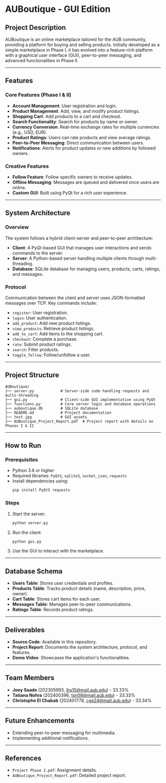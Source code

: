 # AUBoutique - GUI Edition

## Project Description
AUBoutique is an online marketplace tailored for the AUB community, providing a platform for buying and selling products. Initially developed as a simple marketplace in Phase I, it has evolved into a feature-rich platform with a graphical user interface (GUI), peer-to-peer messaging, and advanced functionalities in Phase II.

---

## Features

### Core Features (Phase I & II)
- **Account Management**: User registration and login.
- **Product Management**: Add, view, and modify product listings.
- **Shopping Cart**: Add products to a cart and checkout.
- **Search Functionality**: Search for products by name or owner.
- **Currency Conversion**: Real-time exchange rates for multiple currencies (e.g., USD, EUR).
- **Product Ratings**: Users can rate products and view average ratings.
- **Peer-to-Peer Messaging**: Direct communication between users.
- **Notifications**: Alerts for product updates or new additions by followed owners.

### Creative Features
- **Follow Feature**: Follow specific owners to receive updates.
- **Offline Messaging**: Messages are queued and delivered once users are online.
- **Custom GUI**: Built using PyQt for a rich user experience.

---

## System Architecture

### Overview
The system follows a hybrid client-server and peer-to-peer architecture:

- **Client**: A PyQt-based GUI that manages user interactions and sends commands to the server.
- **Server**: A Python-based server handling multiple clients through multi-threading.
- **Database**: SQLite database for managing users, products, carts, ratings, and messages.

### Protocol
Communication between the client and server uses JSON-formatted messages over TCP. Key commands include:
- `register`: User registration.
- `login`: User authentication.
- `add_product`: Add new product listings.
- `view_products`: Retrieve product listings.
- `add_to_cart`: Add items to the shopping cart.
- `checkout`: Complete a purchase.
- `rate`: Submit product ratings.
- `search`: Filter products.
- `toggle_follow`: Follow/unfollow a user.

---

## Project Structure

```
AUBoutique/
├── server.py            # Server-side code handling requests and multi-threading
├── gui.py               # Client-side GUI implementation using PyQt
├── functions.py         # Core server logic and database operations
├── auboutique.db        # SQLite database
├── README.md            # Project documentation
├── test.jpg             # GUI assets
├── AUBoutique_Project_Report.pdf  # Project report with details on Phases I & II
```

---

## How to Run

### Prerequisites
- Python 3.8 or higher
- Required libraries: `PyQt5`, `sqlite3`, `socket`, `json`, `requests`
- Install dependencies using:
  ```bash
  pip install PyQt5 requests
  ```

### Steps
1. Start the server:
   ```bash
   python server.py
   ```
2. Run the client:
   ```bash
   python gui.py
   ```
3. Use the GUI to interact with the marketplace.

---

## Database Schema
- **Users Table**: Stores user credentials and profiles.
- **Products Table**: Tracks product details (name, description, price, owner).
- **Cart Table**: Stores cart items for each user.
- **Messages Table**: Manages peer-to-peer communications.
- **Ratings Table**: Records product ratings.

---

## Deliverables
- **Source Code**: Available in this repository.
- **Project Report**: Documents the system architecture, protocol, and features.
- **Demo Video**: Showcases the application's functionalities.

---

## Team Members
- **Joey Saade** (202305993, jhs15@mail.aub.edu) - 33.33%
- **Tatiana Nohra** (202400396, tsn08@mail.aub.edu) - 33.33%
- **Christophe El Chabab** (202401778, cge24@mail.aub.edu) - 33.34%

---

## Future Enhancements
- Extending peer-to-peer messaging for multimedia.
- Implementing additional notifications.

---

## References
- `Project Phase 2.pdf`: Assignment details.
- `AUBoutique_Project_Report.pdf`: Detailed project report.
